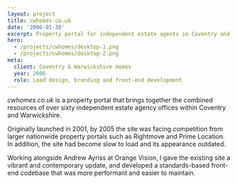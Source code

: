 ```yaml
---
layout: project
title: cwhomes.co.uk
date: '2006-01-30'
excerpt: Property portal for independent estate agents in Coventry and Warwickshire.
hero:
  - /projects/cwhomes/desktop-1.png
  - /projects/cwhomes/desktop-2.png
meta:
  client: Coventry & Warwickshire Homes
  year: 2006
  role: Lead design, branding and front-end development
---
```

_cwhomes.co.uk_ is a property portal that brings together the combined resources of over sixty independent estate agency offices within Coventry and Warwickshire.

Originally launched in 2001, by 2005 the site was facing competition from larger nationwide property portals such as Rightmove and Prime Location. In addition, the site had become slow to load and its appearance outdated.

Working alongside Andrew Ayriss at Orange Vision, I gave the existing site a vibrant and contemporary update, and developed a standards-based front-end codebase that was more performant and easier to maintain.
